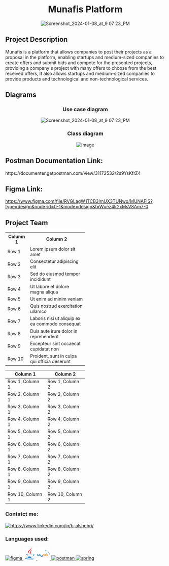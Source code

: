 <h1 align="center">Munafis Platform</h1>
<div align="center"> 
<img  width="412" alt="Screenshot_2024-01-08_at_9 07 23_PM" src="https://github.com/vk1ll3r/Munafis-Platform/assets/148685831/a83e95dc-eebd-453c-a171-cacd57a48f46">
</div>
  
<h2 align="left">Project Description</h2>
Munafis is a platform that allows companies to post their projects as a proposal in the platform, enabling startups and medium-sized companies to create offers and submit bids and compete for the presented projects, providing a company's project with many offers to choose from the best received offers, It also allows startups and medium-sized companies to provide products and technological and non-technological services. 


<h2 align="left">Diagrams</h2>
<div align="center"> 
<h3 align="center">Use case diagram</h3>
<img  width="412" alt="Screenshot_2024-01-08_at_9 07 23_PM" src="https://github.com/vk1ll3r/Munafis-Platform/assets/148685831/87261bd1-6d40-4b86-8db5-05804db8e88d">
</div>


<div align="center"> 
<h3 align="center">Class diagram</h3>
<img width="557" alt="image" src="https://github.com/vk1ll3r/Munafis-Platform/assets/148685831/d1f03f3f-41a8-411e-9961-9d77e1932941">
</div>



<h2 align="left">Postman Documentation Link:</h2>
https://documenter.getpostman.com/view/31172532/2s9YsKfrZ4





<h2 align="left">Figma Link:</h2>

https://www.figma.com/file/RVGLagW1TCB3ImUX3TUNwo/MUNAFIS?type=design&node-id=0-1&mode=design&t=Wuez4lr2xMsV8Am7-0


<h2 align="left">Project Team</h2>


<!DOCTYPE html>
<html>
<head>
  <style>
    table {
      width: 50%;
      border-collapse: collapse;
    }

  </style>
</head>
<body>

<table>
  <tr>
    <th>Column 1</th>
    <th>Column 2</th>
  </tr>
  <tr>
    <td>Row 1</td>
    <td>Lorem ipsum dolor sit amet</td>
  </tr>
  <tr>
    <td>Row 2</td>
    <td>Consectetur adipiscing elit</td>
  </tr>
  <tr>
    <td>Row 3</td>
    <td>Sed do eiusmod tempor incididunt</td>
  </tr>
  <tr>
    <td>Row 4</td>
    <td>Ut labore et dolore magna aliqua</td>
  </tr>
  <tr>
    <td>Row 5</td>
    <td>Ut enim ad minim veniam</td>
  </tr>
  <tr>
    <td>Row 6</td>
    <td>Quis nostrud exercitation ullamco</td>
  </tr>
  <tr>
    <td>Row 7</td>
    <td>Laboris nisi ut aliquip ex ea commodo consequat</td>
  </tr>
  <tr>
    <td>Row 8</td>
    <td>Duis aute irure dolor in reprehenderit</td>
  </tr>
  <tr>
    <td>Row 9</td>
    <td>Excepteur sint occaecat cupidatat non</td>
  </tr>
  <tr>
    <td>Row 10</td>
    <td>Proident, sunt in culpa qui officia deserunt</td>
  </tr>
</table>

</body>
</html>


  <table align = "center">
    <thead>
      <tr>
        <th>Column 1</th>
        <th>Column 2</th>
      </tr>
    </thead>
    <tbody>
      <tr>
        <td>Row 1, Column 1</td>
        <td>Row 1, Column 2</td>
      </tr>
      <tr>
        <td>Row 2, Column 1</td>
        <td>Row 2, Column 2</td>
      </tr>
      <tr>
        <td>Row 3, Column 1</td>
        <td>Row 3, Column 2</td>
      </tr>
      <tr>
        <td>Row 4, Column 1</td>
        <td>Row 4, Column 2</td>
      </tr>
      <tr>
        <td>Row 5, Column 1</td>
        <td>Row 5, Column 2</td>
      </tr>
      <tr>
        <td>Row 6, Column 1</td>
        <td>Row 6, Column 2</td>
      </tr>
      <tr>
        <td>Row 7, Column 1</td>
        <td>Row 7, Column 2</td>
      </tr>
      <tr>
        <td>Row 8, Column 1</td>
        <td>Row 8, Column 2</td>
      </tr>
      <tr>
        <td>Row 9, Column 1</td>
        <td>Row 9, Column 2</td>
      </tr>
      <tr>
        <td>Row 10, Column 1</td>
        <td>Row 10, Column 2</td>
      </tr>
    </tbody>
  </table>



<h3 align="left">Contatct me:</h3>
<p align="left">
<a href="https://www.linkedin.com/in/b-alshehri/" target="blank"><img align="center" src="https://raw.githubusercontent.com/rahuldkjain/github-profile-readme-generator/master/src/images/icons/Social/linked-in-alt.svg" alt="https://www.linkedin.com/in/b-alshehri/" height="30" width="40" /></a>
</p>
  
<h3 align="left">Languages used:</h3>
<p align="left"> <a href="https://www.figma.com/" target="_blank" rel="noreferrer"> <img src="https://www.vectorlogo.zone/logos/figma/figma-icon.svg" alt="figma" width="40" height="40"/> </a> <a href="https://www.java.com" target="_blank" rel="noreferrer"> <img src="https://raw.githubusercontent.com/devicons/devicon/master/icons/java/java-original.svg" alt="java" width="40" height="40"/> </a> <a href="https://www.mysql.com/" target="_blank" rel="noreferrer"> <img src="https://raw.githubusercontent.com/devicons/devicon/master/icons/mysql/mysql-original-wordmark.svg" alt="mysql" width="40" height="40"/> </a> <a href="https://postman.com" target="_blank" rel="noreferrer"> <img src="https://www.vectorlogo.zone/logos/getpostman/getpostman-icon.svg" alt="postman" width="40" height="40"/> </a> <a href="https://spring.io/" target="_blank" rel="noreferrer"> <img src="https://www.vectorlogo.zone/logos/springio/springio-icon.svg" alt="spring" width="40" height="40"/> </a> </p>
